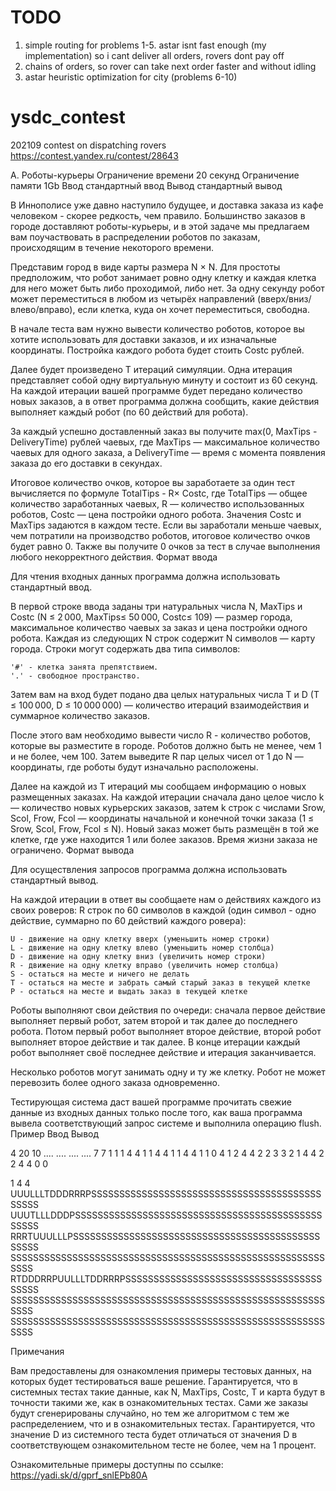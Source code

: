 # TODO
1. simple routing for problems 1-5. astar isnt fast enough (my implementation) so i cant deliver all orders, rovers dont pay off
2. chains of orders, so rover can take next order faster and without idling
3. astar heuristic optimization for city (problems 6-10)


# ysdc_contest
202109 contest on dispatching rovers https://contest.yandex.ru/contest/28643


A. Роботы-курьеры
Ограничение времени 	20 секунд
Ограничение памяти 	1Gb
Ввод 	стандартный ввод
Вывод 	стандартный вывод

В Иннополисе уже давно наступило будущее, и доставка заказа из кафе человеком - скорее редкость, чем правило. Большинство заказов в городе доставляют роботы-курьеры, и в этой задаче мы предлагаем вам поучаствовать в распределении роботов по заказам, происходящим в течение некоторого времени.

Представим город в виде карты размера N × N. Для простоты предположим, что робот занимает ровно одну клетку и каждая клетка для него может быть либо проходимой, либо нет. За одну секунду робот может переместиться в любом из четырёх направлений (вверх/вниз/влево/вправо), если клетка, куда он хочет переместиться, свободна.

В начале теста вам нужно вывести количество роботов, которое вы хотите использовать для доставки заказов, и их изначальные координаты. Постройка каждого робота будет стоить Costc рублей.

Далее будет произведено T итераций симуляции. Одна итерация представляет собой одну виртуальную минуту и состоит из 60 секунд. На каждой итерации вашей программе будет передано количество новых заказов, а в ответ программа должна сообщить, какие действия выполняет каждый робот (по 60 действий для робота).

За каждый успешно доставленный заказ вы получите max(0, MaxTips - DeliveryTime) рублей чаевых, где MaxTips — максимальное количество чаевых для одного заказа, а DeliveryTime — время с момента появления заказа до его доставки в секундах.

Итоговое количество очков, которое вы заработаете за один тест вычисляется по формуле TotalTips - R× Costc, где TotalTips — общее количество заработанных чаевых, R — количество использованных роботов, Costc — цена постройки одного робота. Значения Costc и MaxTips задаются в каждом тесте. Если вы заработали меньше чаевых, чем потратили на производство роботов, итоговое количество очков будет равно 0. Также вы получите 0 очков за тест в случае выполнения любого некорректного действия.
Формат ввода

Для чтения входных данных программа должна использовать стандартный ввод.

В первой строке ввода заданы три натуральных числа N, MaxTips и Costc (N ≤ 2 000, MaxTips≤ 50 000, Costc≤ 109) — размер города, максимальное количество чаевых за заказ и цена постройки одного робота. Каждая из следующих N строк содержит N символов — карту города. Строки могут содержать два типа символов:

    '#' - клетка занята препятствием.
    '.' - свободное пространство.

Затем вам на вход будет подано два целых натуральных числа T и D (T ≤ 100 000, D ≤ 10 000 000) — количество итераций взаимодействия и суммарное количество заказов.

После этого вам необходимо вывести число R - количество роботов, которые вы разместите в городе. Роботов должно быть не менее, чем 1 и не более, чем 100. Затем выведите R пар целых чисел от 1 до N — координаты, где роботы будут изначально расположены.

Далее на каждой из T итераций мы сообщаем информацию о новых размещенных заказах. На каждой итерации сначала дано целое число k — количество новых курьерских заказов, затем k строк с числами Srow, Scol, Frow, Fcol — координаты начальной и конечной точки заказа (1 ≤ Srow, Scol, Frow, Fcol ≤ N). Новый заказ может быть размещён в той же клетке, где уже находится 1 или более заказов. Время жизни заказа не ограничено.
Формат вывода

Для осуществления запросов программа должна использовать стандартный вывод.

На каждой итерации в ответ вы сообщаете нам о действиях каждого из своих роверов: R строк по 60 символов в каждой (один символ - одно действие, суммарно по 60 действий каждого ровера):

    U - движение на одну клетку вверх (уменьшить номер строки)
    L - движение на одну клетку влево (уменьшить номер столбца)
    D - движение на одну клетку вниз (увеличить номер строки)
    R - движение на одну клетку вправо (увеличить номер столбца)
    S - остаться на месте и ничего не делать
    T - остаться на месте и забрать самый старый заказ в текущей клетке
    P - остаться на месте и выдать заказ в текущей клетке

Роботы выполняют свои действия по очереди: сначала первое действие выполняет первый робот, затем второй и так далее до последнего робота. Потом первый робот выполняет второе действие, второй робот выполняет второе действие и так далее. В конце итерации каждый робот выполняет своё последнее действие и итерация заканчивается.

Несколько роботов могут занимать одну и ту же клетку. Робот не может перевозить более одного заказа одновременно.

Тестирующая система даст вашей программе прочитать свежие данные из входных данных только после того, как ваша программа вывела соответствующий запрос системе и выполнила операцию flush.
Пример
Ввод
Вывод

4 20 10
....
....
....
....
7 7
1
1 1 4 4
1
1 4 4 1
1
4 4 1 1
0
4
1 2 4 4
2 2 3 3
2 1 4 4
2 2 4 4
0
0

	

1
4 4
UUULLLTDDDRRRPSSSSSSSSSSSSSSSSSSSSSSSSSSSSSSSSSSSSSSSSSSSSSS
UUUTLLLDDDPSSSSSSSSSSSSSSSSSSSSSSSSSSSSSSSSSSSSSSSSSSSSSSSSS
RRRTUUULLLPSSSSSSSSSSSSSSSSSSSSSSSSSSSSSSSSSSSSSSSSSSSSSSSSS
SSSSSSSSSSSSSSSSSSSSSSSSSSSSSSSSSSSSSSSSSSSSSSSSSSSSSSSSSSSS
RTDDDRRPUULLLTDDRRRPSSSSSSSSSSSSSSSSSSSSSSSSSSSSSSSSSSSSSSSS
SSSSSSSSSSSSSSSSSSSSSSSSSSSSSSSSSSSSSSSSSSSSSSSSSSSSSSSSSSSS
SSSSSSSSSSSSSSSSSSSSSSSSSSSSSSSSSSSSSSSSSSSSSSSSSSSSSSSSSSSS

Примечания

Вам предоставлены для ознакомления примеры тестовых данных, на которых будет тестироваться ваше решение. Гарантируется, что в системных тестах такие данные, как N, MaxTips, Costc, T и карта будут в точности такими же, как в ознакомительных тестах. Сами же заказы будут сгенерированы случайно, но тем же алгоритмом с тем же распределением, что и в ознакомительных тестах. Гарантируется, что значение D из системного теста будет отличаться от значения D в соответствующем ознакомительном тесте не более, чем на 1 процент.

Ознакомительные примеры доступны по ссылке: https://yadi.sk/d/gprf_snlEPb80A

